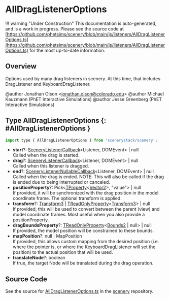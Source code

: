 # AllDragListenerOptions

!!! warning "Under Construction"
    This documentation is auto-generated, and is a work in progress. Please see the source code at
    [https://github.com/phetsims/scenery/blob/main/js/listeners/AllDragListenerOptions.ts](https://github.com/phetsims/scenery/blob/main/js/listeners/AllDragListenerOptions.ts) for the most up-to-date information.

## Overview

Options used by many drag listeners in scenery. At this time, that includes DragListener and KeyboardDragListener.

@author Jonathan Olson &lt;jonathan.olson@colorado.edu&gt;
@author Michael Kauzmann (PhET Interactive Simulations)
@author Jesse Greenberg (PhET Interactive Simulations)

## Type AllDragListenerOptions {: #AllDragListenerOptions }


```js
import type { AllDragListenerOptions } from 'scenerystack/scenery';
```


- **start**?: [SceneryListenerCallback](../scenery/PressListener.md#SceneryListenerCallback)&lt;Listener, DOMEvent&gt; | <span style="color: hsla(calc(var(--md-hue) + 180deg),80%,40%,1);">null</span>
<br>  Called when the drag is started.
- **drag**?: [SceneryListenerCallback](../scenery/PressListener.md#SceneryListenerCallback)&lt;Listener, DOMEvent&gt; | <span style="color: hsla(calc(var(--md-hue) + 180deg),80%,40%,1);">null</span>
<br>  Called when this listener is dragged.
- **end**?: [SceneryListenerNullableCallback](../scenery/PressListener.md#SceneryListenerNullableCallback)&lt;Listener, DOMEvent&gt; | <span style="color: hsla(calc(var(--md-hue) + 180deg),80%,40%,1);">null</span>
<br>  Called when the drag is ended.
  NOTE: This will also be called if the drag is ended due to being interrupted or canceled.
- **positionProperty**?: Pick&lt;[TProperty](../axon/TProperty.md)&lt;[Vector2](../dot/Vector2.md)&gt;, "value"&gt; | <span style="color: hsla(calc(var(--md-hue) + 180deg),80%,40%,1);">null</span>
<br>  If provided, it will be synchronized with the drag position in the model coordinate frame. The optional transform
  is applied.
- **transform**?: [Transform3](../dot/Transform3.md) | [TReadOnlyProperty](../axon/TReadOnlyProperty.md)&lt;[Transform3](../dot/Transform3.md)&gt; | <span style="color: hsla(calc(var(--md-hue) + 180deg),80%,40%,1);">null</span>
<br>  If provided, this will be used to convert between the parent (view) and model coordinate frames. Most useful
  when you also provide a positionProperty.
- **dragBoundsProperty**?: [TReadOnlyProperty](../axon/TReadOnlyProperty.md)&lt;[Bounds2](../dot/Bounds2.md) | <span style="color: hsla(calc(var(--md-hue) + 180deg),80%,40%,1);">null</span>&gt; | <span style="color: hsla(calc(var(--md-hue) + 180deg),80%,40%,1);">null</span>
<br>  If provided, the model position will be constrained to these bounds.
- **mapPosition**?: <span style="color: hsla(calc(var(--md-hue) + 180deg),80%,40%,1);">null</span> | MapPosition
<br>  If provided, this allows custom mapping from the desired position (i.e. where the pointer is, or where the
  KeyboardDragListener will set the position) to the actual position that will be used.
- **translateNode**?: <span style="color: hsla(calc(var(--md-hue) + 180deg),80%,40%,1);">boolean</span>
<br>  If true, the target Node will be translated during the drag operation.




## Source Code

See the source for [AllDragListenerOptions.ts](https://github.com/phetsims/scenery/blob/main/js/listeners/AllDragListenerOptions.ts) in the [scenery](https://github.com/phetsims/scenery) repository.
